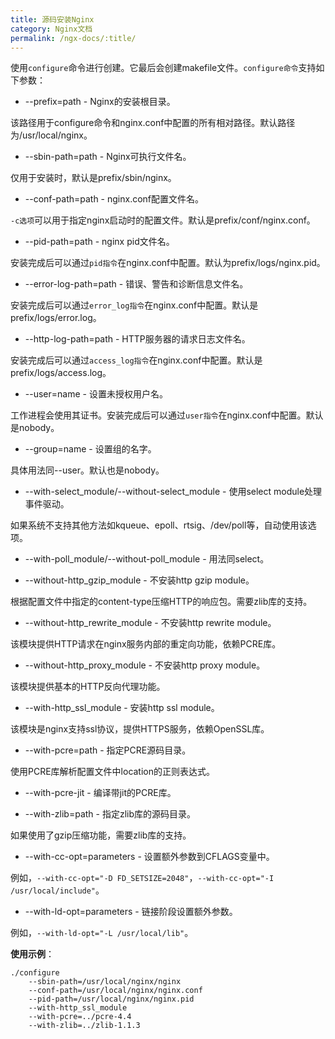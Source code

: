 ```yaml
---
title: 源码安装Nginx
category: Nginx文档
permalink: /ngx-docs/:title/
---
```


使用`configure`命令进行创建。它最后会创建makefile文件。`configure命令`支持如下参数：

 - --prefix=path - Nginx的安装根目录。

 该路径用于configure命令和nginx.conf中配置的所有相对路径。默认路径为/usr/local/nginx。

 - --sbin-path=path - Nginx可执行文件名。

 仅用于安装时，默认是prefix/sbin/nginx。

 - --conf-path=path - nginx.conf配置文件名。

 `-c选项`可以用于指定nginx启动时的配置文件。默认是prefix/conf/nginx.conf。

 - --pid-path=path - nginx pid文件名。

 安装完成后可以通过`pid指令`在nginx.conf中配置。默认为prefix/logs/nginx.pid。

 - --error-log-path=path - 错误、警告和诊断信息文件名。

 安装完成后可以通过`error_log指令`在nginx.conf中配置。默认是prefix/logs/error.log。

 - --http-log-path=path - HTTP服务器的请求日志文件名。

 安装完成后可以通过`access_log指令`在nginx.conf中配置。默认是prefix/logs/access.log。

 - --user=name - 设置未授权用户名。

 工作进程会使用其证书。安装完成后可以通过`user指令`在nginx.conf中配置。默认是nobody。

 - --group=name - 设置组的名字。

 具体用法同--user。默认也是nobody。

 - --with-select_module/--without-select_module - 使用select module处理事件驱动。

 如果系统不支持其他方法如kqueue、epoll、rtsig、/dev/poll等，自动使用该选项。

 - --with-poll_module/--without-poll_module - 用法同select。

 - --without-http_gzip_module - 不安装http gzip module。

 根据配置文件中指定的content-type压缩HTTP的响应包。需要zlib库的支持。

 - --without-http_rewrite_module - 不安装http rewrite module。

 该模块提供HTTP请求在nginx服务内部的重定向功能，依赖PCRE库。

 - --without-http_proxy_module - 不安装http proxy module。

 该模块提供基本的HTTP反向代理功能。

 - --with-http_ssl_module - 安装http ssl module。

 该模块是nginx支持ssl协议，提供HTTPS服务，依赖OpenSSL库。

 - --with-pcre=path - 指定PCRE源码目录。

 使用PCRE库解析配置文件中location的正则表达式。

 - --with-pcre-jit - 编译带jit的PCRE库。

 - --with-zlib=path - 指定zlib库的源码目录。

 如果使用了gzip压缩功能，需要zlib库的支持。

 - --with-cc-opt=parameters - 设置额外参数到CFLAGS变量中。

 例如，`--with-cc-opt="-D FD_SETSIZE=2048"`，`--with-cc-opt="-I /usr/local/include"`。

 - --with-ld-opt=parameters - 链接阶段设置额外参数。

 例如，`--with-ld-opt="-L /usr/local/lib"`。


**使用示例**：

    ./configure
        --sbin-path=/usr/local/nginx/nginx
        --conf-path=/usr/local/nginx/nginx.conf
        --pid-path=/usr/local/nginx/nginx.pid
        --with-http_ssl_module
        --with-pcre=../pcre-4.4
        --with-zlib=../zlib-1.1.3

